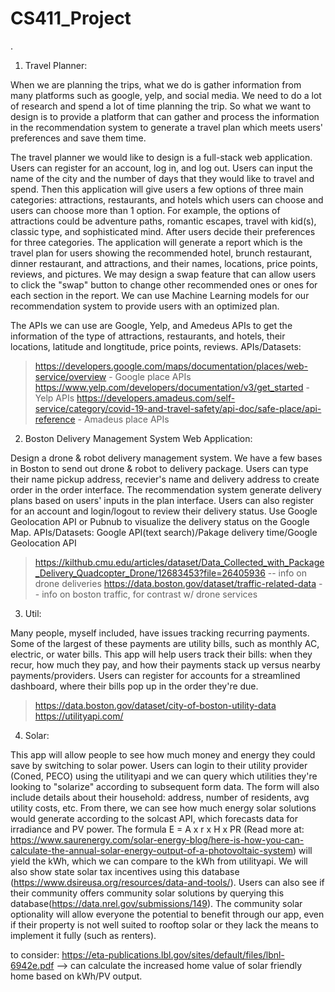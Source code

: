 # CS411_Project
.
1. Travel Planner: 

When we are planning the trips, what we do is gather information from many platforms such as google, yelp, and social media. We need to do a lot of research and spend a lot of time planning the trip. So what we want to design is to provide a platform that can gather and process the information in the recommendation system to generate a travel plan which meets users' preferences and save them time.

The travel planner we would like to design is a full-stack web application. Users can register for an account, log in, and log out. Users can input the name of the city and the number of days that they would like to travel and spend. Then this application will give users a few options of three main categories: attractions, restaurants, and hotels which users can choose and users can choose more than 1 option. For example, the options of attractions could be adventure paths, romantic escapes, travel with kid(s), classic type, and sophisticated mind. After users decide their preferences for three categories. The application will generate a report which is the travel plan for users showing the recommended hotel, brunch restaurant, dinner restaurant, and attractions, and their names, locations, price points, reviews, and pictures. We may design a swap feature that can allow users to click the "swap" button to change other recommended ones or ones for each section in the report. We can use Machine Learning models for our recommendation system to provide users with an optimized plan.

The APIs we can use are Google, Yelp, and Amedeus APIs to get the information of the type of attractions, restaurants, and hotels, their locations, latitude and longtitude, price points, reviews.
  APIs/Datasets:
   > https://developers.google.com/maps/documentation/places/web-service/overview - Google place APIs
   > https://www.yelp.com/developers/documentation/v3/get_started - Yelp APIs
   > https://developers.amadeus.com/self-service/category/covid-19-and-travel-safety/api-doc/safe-place/api-reference - Amadeus place APIs

2. Boston Delivery Management System Web Application: 

Design a drone & robot delivery management system. We have a few bases in Boston to send out drone & robot to delivery package. Users can type their name pickup address, recevier's name and delivery address to create order in the order interface. The recommendation system generate delivery plans based on users' inputs in the plan interface. Users can also register for an account and login/logout to review their delivery status. Use Google Geolocation API or Pubnub to visualize the delivery status on the Google Map.
  APIs/Datasets: Google API(text search)/Pakage delivery time/Google Geolocation API
> https://kilthub.cmu.edu/articles/dataset/Data_Collected_with_Package_Delivery_Quadcopter_Drone/12683453?file=26405936 -- info on drone deliveries
> https://data.boston.gov/dataset/traffic-related-data -- info on boston traffic, for contrast w/ drone services


3. Util:

Many people, myself included, have issues tracking recurring payments. Some of the largest of these payments are utility bills, such as monthly AC, electric, or water bills. This app will help users track their bills: when they recur, how much they pay, and how their payments stack up versus nearby payments/providers. Users can register for accounts for a streamlined dashboard, where their bills pop up in the order they're due.
   > https://data.boston.gov/dataset/city-of-boston-utility-data 
   > https://utilityapi.com/
   

4. Solar:

This app will allow people to see how much money and energy they could save by switching to solar power. Users can login to their utility provider (Coned, PECO) using the utilityapi and we can query which utilities they're looking to "solarize" according to subsequent form data. The form will also include details about their household: address, number of residents, avg utility costs, etc. From there, we can see how much energy solar solutions would generate according to the solcast API, which forecasts data for irradiance and PV power. The formula E = A x r x H x PR (Read more at: https://www.saurenergy.com/solar-energy-blog/here-is-how-you-can-calculate-the-annual-solar-energy-output-of-a-photovoltaic-system) will yield the kWh, which we can compare to the kWh from utilityapi. We will also show state solar tax incentives using this database (https://www.dsireusa.org/resources/data-and-tools/). Users can also see if their community offers community solar solutions by querying this database(https://data.nrel.gov/submissions/149). The community solar optionality will allow everyone the potential to benefit through our app, even if their property is not well suited to rooftop solar or they lack the means to implement it fully (such as renters).

to consider:
https://eta-publications.lbl.gov/sites/default/files/lbnl-6942e.pdf --> can calculate the increased home value of solar friendly home based on kWh/PV output.
